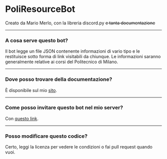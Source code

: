 # PoliResourceBot

Creato da Mario Merlo, con la libreria discord.py ~~e tanta documentazione~~

---
### A cosa serve questo bot?

Il bot legge un file JSON contenente informazioni di vario tipo e le restituisce sotto forma di link visitabili da chiunque. Le informazioni saranno generalmente relative ai corsi del Politecnico di Milano.

---

### Dove posso trovare della documentazione?

È disponibile sul mio [sito](https://mariomerlo.me/poli).

---
### Come posso invitare questo bot nel mio server?
Con [questo link](https://discord.com/api/oauth2/authorize?client_id=825084922489471016&permissions=534723950656&scope=bot).

---
### Posso modificare questo codice?
Certo, leggi la licenza per vedere le condizioni o fai pull request quando vuoi.
